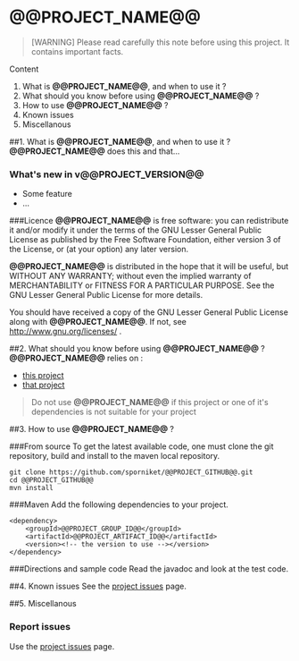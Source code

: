 # @@PROJECT_NAME@@

> [WARNING] Please read carefully this note before using this project. It contains important facts.

Content

1. What is **@@PROJECT_NAME@@**, and when to use it ?
2. What should you know before using **@@PROJECT_NAME@@** ?
3. How to use **@@PROJECT_NAME@@** ?
4. Known issues
5. Miscellanous

##1. What is **@@PROJECT_NAME@@**, and when to use it ?
**@@PROJECT_NAME@@** does this and that...

### What's new in v@@PROJECT_VERSION@@
* Some feature
* ...

###Licence
 **@@PROJECT_NAME@@** is free software: you can redistribute it and/or modify it under the terms of the
 GNU Lesser General Public License as published by the Free Software Foundation, either version 3 of the License, or (at your
 option) any later version.

 **@@PROJECT_NAME@@** is distributed in the hope that it will be useful, but WITHOUT ANY WARRANTY; without
 even the implied warranty of MERCHANTABILITY or FITNESS FOR A PARTICULAR PURPOSE. See the GNU Lesser General Public License for
 more details.
 
 You should have received a copy of the GNU Lesser General Public License along with **@@PROJECT_NAME@@**.
 If not, see http://www.gnu.org/licenses/ .


##2. What should you know before using **@@PROJECT_NAME@@** ?
**@@PROJECT_NAME@@** relies on :

* [this project](http://this.project.com)
* [that project](http://that.project.com)

> Do not use **@@PROJECT_NAME@@** if this project or one of it's dependencies is not suitable for your project

##3. How to use **@@PROJECT_NAME@@** ?

###From source
To get the latest available code, one must clone the git repository, build and install to the maven local repository.

	git clone https://github.com/sporniket/@@PROJECT_GITHUB@@.git
	cd @@PROJECT_GITHUB@@
	mvn install

###Maven
Add the following dependencies to your project.

	<dependency>
	    <groupId>@@PROJECT_GROUP_ID@@</groupId>
	    <artifactId>@@PROJECT_ARTIFACT_ID@@</artifactId>
	    <version><!-- the version to use --></version>
	</dependency>

###Directions and sample code
Read the javadoc and look at the test code.

##4. Known issues
See the [project issues](https://github.com/sporniket/@@PROJECT_GITHUB@@/issues) page.

##5. Miscellanous
### Report issues
Use the [project issues](https://github.com/sporniket/@@PROJECT_GITHUB@@/issues) page.
